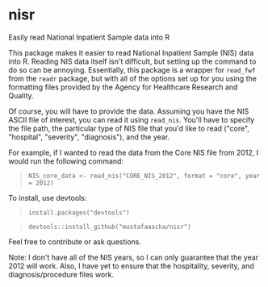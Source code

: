 # nisr
Easily read National Inpatient Sample data into R

This package makes it easier to read National Inpatient Sample (NIS) data into R. Reading NIS data itself isn't difficult, but setting up the command to do so can be annoying. Essentially, this package is a wrapper for `read_fwf` from the `readr` package, but with all of the options set up for you using the formatting files provided by the Agency for Healthcare Research and Quality. 

Of course, you will have to provide the data. Assuming you have the NIS ASCII file of interest, you can read it using `read_nis`. You'll have to specify the file path, the particular type of NIS file that you'd like to read ("core", "hospital", "severity", "diagnosis"), and the year. 

For example, if I wanted to read the data from the Core NIS file from 2012, I would run the following command:

> `NIS_core_data <- read_nis("CORE_NIS_2012", format = "core", year = 2012)`

To install, use devtools: 

> `install.packages("devtools")`  

> `devtools::install_github("mustafaascha/nisr")`

Feel free to contribute or ask questions. 

Note: I don't have all of the NIS years, so I can only guarantee that the year 2012 will work. Also, I have yet to ensure that the hospitality, severity, and diagnosis/procedure files work. 
